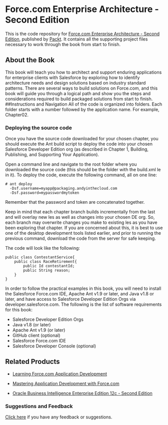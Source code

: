 # Force.com Enterprise Architecture - Second Edition
This is the code repository for [Force.com Enterprise Architecture - Second Edition](https://www.packtpub.com/application-development/forcecom-enterprise-architecture-second-edition?utm_source=github&utm_medium=repository&utm_campaign=9781786463685), published by [Packt](https://www.packtpub.com/?utm_source=github). It contains all the supporting project files necessary to work through the book from start to finish.
## About the Book
This book will teach you how to architect and support enduring applications for enterprise clients with Salesforce by exploring how to identify architecture needs and design solutions based on industry standard patterns. There are several ways to build solutions on Force.com, and this book will guide you through a logical path and show you the steps and considerations required to build packaged solutions from start to finish.
##Instructions and Navigation
All of the code is organized into folders. Each folder starts with a number followed by the application name. For example, Chapter02.

### Deploying the source code

Once you have the source code downloaded for your chosen chapter, you should execute the Ant build script to deploy the code into your chosen Salesforce Developer Edition org (as described in Chapter 1, Building, Publishing, and Supporting Your Application).

Open a command line and navigate to the root folder where you downloaded the source code (this should be the folder with the build.xml le in it). To deploy the code, execute the following command, all on one line:

```
# ant deploy
  -Dsf.username=myapp@packaging.andyinthecloud.com
  -Dsf.password=mypasswordmytoken
```
Remember that the password and token are concatenated together.

Keep in mind that each chapter branch builds incrementally from the last and will overlay new les as well as changes into your chosen DE org. So, each branch may overwrite changes you make to existing les as you have been exploring that chapter. If you are concerned about this, it is best to use one of the desktop development tools listed earlier, and prior to running the previous command, download the code from the server for safe keeping. 

The code will look like the following:
```
public class ContestantService{
    public class RaceRetirement{
        public Id contestantId; 
        public String reason;
    }
}
```

In order to follow the practical examples in this book, you will need to install the Salesforce Force.com IDE, Apache Ant v1.9 or later, and Java v1.8 or later, and have access to Salesforce Developer Edition Orgs via developer.salesforce.com. 
The following is the list of software requirements for this book:
* Salesforce Developer Edition Orgs
* Java v1.8 (or later)
* Apache Ant v1.9 (or later)
* GitHub client (optional)
* Salesforce Force.com IDE
* Salesforce Developer Console (optional)

## Related Products
* [Learning Force.com Application Development](https://www.packtpub.com/application-development/learning-forcecom-application-development?utm_source=github&utm_medium=repository&utm_campaign=9781782172796)

* [Mastering Application Development with Force.com](https://www.packtpub.com/application-development/mastering-application-development-forcecom?utm_source=github&utm_medium=repository&utm_campaign=9781782172819)

* [Oracle Business Intelligence Enterprise Edition 12c - Second Edition](https://www.packtpub.com/big-data-and-business-intelligence/oracle-business-intelligence-enterprise-edition-12c-second-editio?utm_source=github&utm_medium=repository&utm_campaign=9781786464712)

### Suggestions and Feedback
[Click here](https://docs.google.com/forms/d/e/1FAIpQLSe5qwunkGf6PUvzPirPDtuy1Du5Rlzew23UBp2S-P3wB-GcwQ/viewform) if you have any feedback or suggestions.
